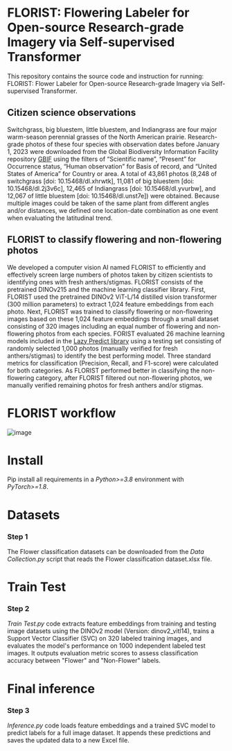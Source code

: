# FLORIST: Flowering Labeler for Open-source Research-grade Imagery via Self-supervised Transformer 
This repository contains the source code and instruction for running: FLORIST: Flower Labeler for Open-source Research-grade Imagery via Self-supervised Transformer.

## Citizen science observations
Switchgrass, big bluestem, little bluestem, and Indiangrass are four major warm-season perennial grasses of the North American prairie. Research-grade photos of these four species with observation dates before January 1, 2023 were downloaded from the Global Biodiversity Information Facility repository [GBIF](www.GBIF.org) using the filters of “Scientific name”, “Present” for Occurrence status, “Human observation” for Basis of record, and “United States of America” for Country or area. A total of 43,861 photos (8,248 of switchgrass [doi: 10.15468/dl.xhrwtk], 11,081 of big bluestem [doi: 10.15468/dl.2j3v6c], 12,465 of Indiangrass [doi: 10.15468/dl.yvurbw], and 12,067 of little bluestem [doi: 10.15468/dl.unst7e]) were obtained. Because multiple images could be taken of the same plant from different angles and/or distances, we defined one location-date combination as one event when evaluating the latitudinal trend.

## FLORIST to classify flowering and non-flowering photos
We developed a computer vision AI named FLORIST to efficiently and effectively screen large numbers of photos taken by citizen scientists to identifying ones with fresh anthers/stigmas. FLORIST consists of the pretrained DINOv215 and the machine learning classifier library. First, FLORIST used the pretrained DINOv2 ViT-L/14 distilled vision transformer (300 million parameters) to extract 1,024 feature embeddings from each photo. Next, FLORIST was trained to classify flowering or non-flowering images based on these 1,024 feature embeddings through a small dataset consisting of 320 images including an equal number of flowering and non-flowering photos from each species. FORIST evaluated 26 machine learning models included in the [Lazy Predict library](https://lazypredict.readthedocs.io/en/latest/index.html) using a testing set consisting of randomly selected 1,000 photos (manually verified for fresh anthers/stigmas) to identify the best performing model. Three standard metrics for classification (Precision, Recall, and F1-score) were calculated for both categories. As FLORIST performed better in classifying the non-flowering category, after FLORIST filtered out non-flowering photos, we manually verified remaining photos for fresh anthers and/or stigmas.

# FLORIST workflow
![image](https://github.com/user-attachments/assets/dfe5c489-f717-44b3-81f9-cff16164db6c)

# Install
Pip install all requirements in a *Python>=3.8* environment with *PyTorch>=1.8*.

# Datasets
### Step 1
The Flower classification datasets can be downloaded from the *Data Collection.py* script that reads the Flower classification dataset.xlsx file.

# Train Test
### Step 2
*Train Test.py* code extracts feature embeddings from training and testing image datasets using the DINOv2 model (Version: dinov2_vitl14), trains a Support Vector Classifier (SVC) on 320 labeled training images, and evaluates the model's performance on 1000 independent labeled test images. It outputs evaluation metric scores to assess classification accuracy between "Flower" and "Non-Flower" labels.

# Final inference
### Step 3
*Inference.py* code loads feature embeddings and a trained SVC model to predict labels for a full image dataset. It appends these predictions and saves the updated data to a new Excel file.
